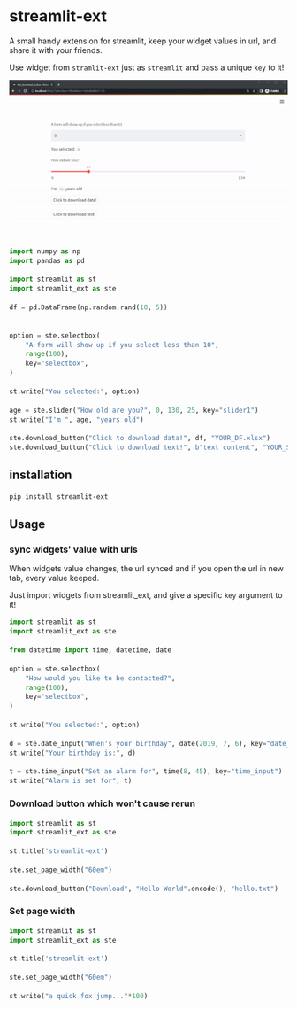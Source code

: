 # streamlit-ext

A small handy extension for streamlit, keep your widget values in url, and share it with your friends.

Use widget from `stramlit-ext` just as `streamlit` and pass a unique `key` to it!

![example gif](https://raw.githubusercontent.com/PaleNeutron/streamlit-ext/master/docs/examples.gif)

```python
import numpy as np
import pandas as pd

import streamlit as st
import streamlit_ext as ste

df = pd.DataFrame(np.random.rand(10, 5))


option = ste.selectbox(
    "A form will show up if you select less than 10",
    range(100),
    key="selectbox",
)

st.write("You selected:", option)

age = ste.slider("How old are you?", 0, 130, 25, key="slider1")
st.write("I'm ", age, "years old")

ste.download_button("Click to download data!", df, "YOUR_DF.xlsx")
ste.download_button("Click to download text!", b"text content", "YOUR_STRING.txt")
```



## installation

```bash
pip install streamlit-ext
```

## Usage

### sync widgets' value with urls

When widgets value changes, the url synced and if you open the url in new tab, every value keeped.

Just import widgets from streamlit_ext, and give a specific `key` argument to it!

```python
import streamlit as st
import streamlit_ext as ste

from datetime import time, datetime, date

option = ste.selectbox(
    "How would you like to be contacted?",
    range(100),
    key="selectbox",
)

st.write("You selected:", option)

d = ste.date_input("When's your birthday", date(2019, 7, 6), key="date_input")
st.write("Your birthday is:", d)

t = ste.time_input("Set an alarm for", time(8, 45), key="time_input")
st.write("Alarm is set for", t)
```

### Download button which won't cause rerun

```python
import streamlit as st
import streamlit_ext as ste

st.title('streamlit-ext')

ste.set_page_width("60em")

ste.download_button("Download", "Hello World".encode(), "hello.txt")
```

### Set page width

```python
import streamlit as st
import streamlit_ext as ste

st.title('streamlit-ext')

ste.set_page_width("60em")

st.write("a quick fox jump..."*100)
```
